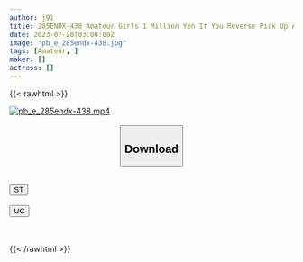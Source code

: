 ```yaml
---
author: j91
title: 285ENDX-438 Amateur Girls 1 Million Yen If You Reverse Pick Up And Fire It! Forget The Game And Keep Living!
date: 2023-07-28T03:00:00Z
image: "pb_e_285endx-438.jpg"
tags: [Amateur, ]
maker: []
actress: []
---
```



{{< rawhtml >}}

<div class="video" data-videoid="Ok7dBo3KBBtZ20e">
    <a href="javascript:;">
        <img src="https://my.j91.asia/posts/pb_e_285endx-438/pb_e_285endx-438.jpg" width="WIDTH" height="HEIGHT" alt="pb_e_285endx-438.mp4" loading="lazy">
    </a>
</div>

<script type="text/javascript" src="https://j91.asia/asset/on-demand-st.js"></script>

<br>
  <link rel="stylesheet" href="https://j91.asia/asset/bs5.css">
  
  <center>
  <button class="btn btn-primary" type="button" data-bs-toggle="collapse" data-bs-target=".multi-collapse" aria-expanded="false" aria-controls="multiCollapseExample1 multiCollapseExample2"><h2>Download</h2></button></center>
</p>
<div class="row">
  <div class="col">
    <div class="collapse multi-collapse" id="multiCollapseExample1">
      <div class="card card-body">
	      	      <br>
<div class="buttons">  
<a href="https://streamtape.to/v/Ok7dBo3KBBtZ20e"><button class="btn-hover color-3"><i class="fa fa-download"></i> ST</button></a></div>
    </div>
  </div>
</div>
  <div class="col">
    <div class="collapse multi-collapse" id="multiCollapseExample2">
      <div class="card card-body">
	      <br>
<div class="buttons">
    <a href="https://userscloud.com/o6kr8nzmkn4i"><button class="btn-hover color-9"><i class="fa fa-download"></i> UC</button></a></div>
<br><br>
      </div>
    </div>
  </div>
</div>

{{< /rawhtml >}}